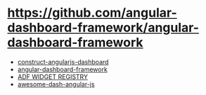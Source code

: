 # https://github.com/angular-dashboard-framework/angular-dashboard-framework

- [construct-angularjs-dashboard](http://blog.backand.com/construct-angularjs-dashboard/)
- [angular-dashboard-framework](https://github.com/angular-dashboard-framework)
- [ADF WIDGET REGISTRY](http://registry.angular-dashboard-framework.org/#/widgets)
- [awesome-dash-angular-js](http://www.slideshare.net/RajthilakMCA/awesome-dash-angular-js-42552385)
